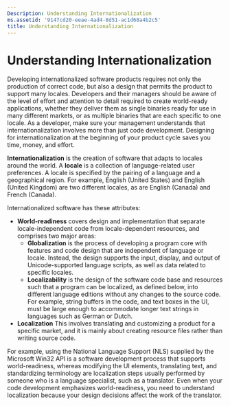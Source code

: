 ```yaml
---
Description: Understanding Internationalization
ms.assetid: '9147cd20-eeae-4ad4-8d51-ac1d68a4b2c5'
title: Understanding Internationalization
---
```


# Understanding Internationalization

Developing internationalized software products requires not only the production of correct code, but also a design that permits the product to support many locales. Developers and their managers should be aware of the level of effort and attention to detail required to create world-ready applications, whether they deliver them as single binaries ready for use in many different markets, or as multiple binaries that are each specific to one locale. As a developer, make sure your management understands that internationalization involves more than just code development. Designing for internationalization at the beginning of your product cycle saves you time, money, and effort.

**Internationalization** is the creation of software that adapts to locales around the world. A **locale** is a collection of language-related user preferences. A locale is specified by the pairing of a language and a geographical region. For example, English (United States) and English (United Kingdom) are two different locales, as are English (Canada) and French (Canada).

Internationalized software has these attributes:

-   **World-readiness** covers design and implementation that separate locale-independent code from locale-dependent resources, and comprises two major areas:
    -   **Globalization** is the process of developing a program core with features and code design that are independent of language or locale. Instead, the design supports the input, display, and output of Unicode-supported language scripts, as well as data related to specific locales.
    -   **Localizability** is the design of the software code base and resources such that a program can be localized, as defined below, into different language editions without any changes to the source code. For example, string buffers in the code, and text boxes in the UI, must be large enough to accommodate longer text strings in languages such as German or Dutch.
-   **Localization** This involves translating and customizing a product for a specific market, and it is mainly about creating resource files rather than writing source code.

For example, using the National Language Support (NLS) supplied by the Microsoft Win32 API is a software development process that supports world-readiness, whereas modifying the UI elements, translating text, and standardizing terminology are localization steps usually performed by someone who is a language specialist, such as a translator. Even when your code development emphasizes world-readiness, you need to understand localization because your design decisions affect the work of the translator.

 

 



